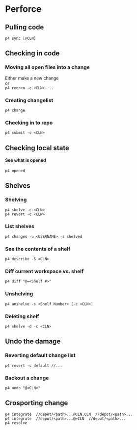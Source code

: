 # Perforce

## Pulling code
`p4 sync [@CLN]`

## Checking in code

### Moving all open files into a change
Either make a new change  
or  
`p4 reopen -c <CLN> ...`

### Creating changelist
`p4 change`

### Checking in to repo
`p4 submit -c <CLN>`

## Checking local state

#### See what is opened
`p4 opened`

## Shelves

### Shelving
    p4 shelve -c <CLN>
    p4 revert -c <CLN>

### List shelves
`p4 changes -u <USERNAME> -s shelved`

### See the contents of a shelf
`p4 describe -S <CLN>`

### Diff current workspace vs. shelf
`p4 diff "@=<Shelf #>"`

### Unshelving
`p4 unshelve -s <Shelf Number> [-c <CLN>]`

### Deleting shelf
`p4 shelve -d -c <CLN>`

## Undo the damage

### Reverting default change list
`p4 revert -c default //...`

### Backout a change
`p4 undo "@<CLN>"`

## Crosporting change
    p4 integrate  //depot/<path>...@CLN,CLN  //depot/<path>...
    p4 integrate  //depot/<path>...@=CLN  //depot/<path>...
    p4 resolve
